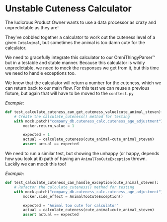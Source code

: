 # Unstable Cuteness Calculator

The ludicrous Product Owner wants to use a data processor as crazy and unpredictable as they are!

They've cobbled together a calculator to work out the cuteness level of a given `CuteAnimal`, but sometimes the animal is too damn cute for the calculator. 

We need to gracefully integrate this calculator to our OmniThingyParser™ but in a testable and stable manner. Because this calculator is wildly unpredictable, we need to mock the responses we get from it, but this time we need to handle exceptions too.

We know that the calculator will return a number for the cuteness, which we can return back to our main flow. For this test we can reuse a previous fixture, but again that will have to be moved to the `conftest.py`

*Example:*
```python
def test_calculate_cuteness_can_get_cuteness_value(cute_animal_steven):
    # Create the calculate_cuteness() method for testing
    with mock.patch("company_db.cuteness_calc.cuteness_age_adjustment") as mocker:
        mocker.return_value = 1

        expected = 1
        actual = calculate_cuteness(cute_animal=cute_animal_steven)
        assert actual == expected
```

We need to run a similar test, but showing the unhappy (or happy, depends how you look at it) path of having an `AnimalTooCuteException` thrown. Luckily we can mock this too!

*Example:*
```python
def test_calculate_cuteness_can_handle_exception(cute_animal_steven):
    # Refactor the calculate_cuteness() method for testing
    with mock.patch("company_db.cuteness_calc.cuteness_age_adjustment") as mocker:
        mocker.side_effect = AnimalTooCuteException()

        expected = "Animal too cute for calculator"
        actual = calculate_cuteness(cute_animal=cute_animal_steven)
        assert actual == expected
```